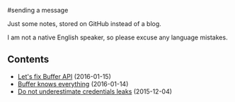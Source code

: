   #sending a message
  
  Just some notes, stored on GitHub instead of a blog.

I am not a native English speaker, so please excuse any language mistakes.

Contents
--
 * [Let's fix Buffer API](https://github.com/ChALkeR/notes/blob/master/Lets-fix-Buffer-API.md) (2016-01-15)
 * [Buffer knows everything](https://github.com/ChALkeR/notes/blob/master/Buffer-knows-everything.md) (2016-01-14)
 * [Do not underestimate credentials leaks](https://github.com/ChALkeR/notes/blob/master/Do-not-underestimate-credentials-leaks.md) (2015-12-04)
